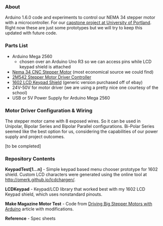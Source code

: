 ### About

Arduino 1.6.0 code and experiments to control our NEMA 34 stepper motor with a microcontroller. For our [capstone project at University of Portland](https://engineering.projects.up.edu/ceramicknee/). Right now these are just some prototypes but we will try to keep this updated with future code.

### Parts List

- Arduino Mega 2560
  - chosen over an Arduino Uno R3 so we can access pins while LCD keypad shield is attached
- [Nema 34 CNC Stepper Motor](http://www.omc-stepperonline.com/nema-34-cnc-stepper-motor-5nm708ozin-30a-34hs383008s-p-32.html) (most economical source we could find)
- [2M542 Stepper Motor Driver Controller](http://www.sainsmart.com/cnc-2m542-stepper-motor-driver-controller-4-5a-support-nema17-23-34.html)
- [1602 LCD Keypad Shield](http://www.sainsmart.com/sainsmart-1602-lcd-keypad-shield-for-arduino-duemilanove-uno-mega2560-mega1280.html) (generic version purchased off of ebay)
- 24V-50V for motor driver (we are using a pretty nice one courtesy of the school)
- USB or 5V Power Supply for Arduino Mega 2560

### Motor Driver Configuration & Wiring

The stepper motor came with 8 exposed wires. So it can be used in Unipolar, Bipolar Series and Bipolar Parallel configurations. Bi-Polar Series seemed like the best option for us, considering the capabilities of our power supply and project outcomes.

[to be completed]

### Repository Contents

**KeypadTest[1...n]** - Simple keypad based menu chooser prototype for 1602 shield. Custom LCD characters were generated using the online tool at http://omerk.github.io/lcdchargen/.

**LCDKeypad** - Keypad/LCD library that worked best with my 1602 LCD Keypad shield, which uses nonstandard pinouts.

**Make Magazine Motor Test** - Code from [Driving Big Stepper Motors with Arduino](http://makezine.com/video/driving-big-stepper-motors-with-arduino/) article with modifications.

**Reference** - Spec sheets
